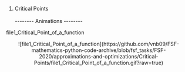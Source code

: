 1. Critical Points
<br/></br>
-------- Animations --------

<tab>file1_Critical_Point_of_a_function

<center>![file1_Critical_Point_of_a_function](https://github.com/vnb09/FSF-mathematics-python-code-archive/blob/fsf_tasks/FSF-2020/approximations-and-optimizations/Critical-Points/file1_Critical_Point_of_a_function.gif?raw=true)

